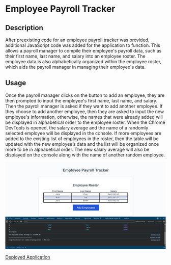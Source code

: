 # Employee Payroll Tracker

## Description

After preexisting code for an employee payroll tracker was provided, additional JavaScript code was added for the application to function. This allows a payroll manager to compile their employee's payroll data, such as their first name, last name, and salary into an employee roster. The employee data is also alphabetically organized within the employee roster, which aids the payroll manager in managing their employee's data.

## Usage

Once the payroll manager clicks on the button to add an employee, they are then prompted to input the employee's first name, last name, and salary. Then the payroll manager is asked if they want to add another employee. If they choose to add another employee, then they are asked to input the new employee's information, otherwise, the names that were already added will be displayed in alphabetical order to the employee roster. When the Chrome DevTools is opened, the salary average and the name of a randomly selected employee will be displayed in the console. If more employees are added to the existing list of employees in the roster, then the table will be updated with the new employee’s data and the list will be organized once more to be in alphabetical order. The new salary average will also be displayed on the console along with the name of another random employee.

![alt text](assets/images/screenshot.png)

<a href="https://marlyv1.github.io/employee-payroll-tracker/">Deployed Application</a>

